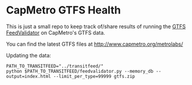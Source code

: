 # CapMetro GTFS Health

This is just a small repo to keep track of/share results of running the [GTFS FeedValidator](https://github.com/google/transitfeed/wiki/FeedValidator) on CapMetro's GTFS data.

You can find the latest GTFS files at http://www.capmetro.org/metrolabs/

Updating the data:

```
PATH_TO_TRANSITFEED="../transitfeed/"
python $PATH_TO_TRANSITFEED/feedvalidator.py --memory_db --output=index.html --limit_per_type=99999 gtfs.zip
```
